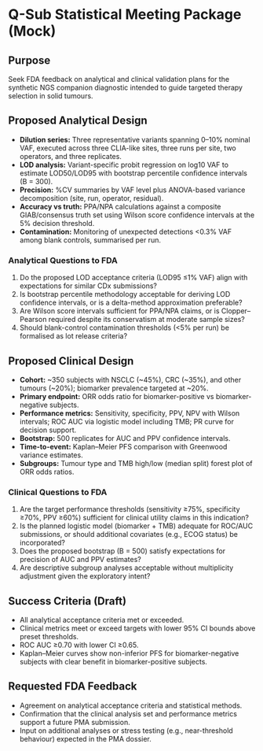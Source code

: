 # Q-Sub Statistical Meeting Package (Mock)

## Purpose

Seek FDA feedback on analytical and clinical validation plans for the synthetic NGS companion diagnostic intended to guide targeted therapy selection in solid tumours.

## Proposed Analytical Design

- **Dilution series:** Three representative variants spanning 0–10% nominal VAF, executed across three CLIA-like sites, three runs per site, two operators, and three replicates.
- **LOD analysis:** Variant-specific probit regression on log10 VAF to estimate LOD50/LOD95 with bootstrap percentile confidence intervals (B = 300).
- **Precision:** %CV summaries by VAF level plus ANOVA-based variance decomposition (site, run, operator, residual).
- **Accuracy vs truth:** PPA/NPA calculations against a composite GIAB/consensus truth set using Wilson score confidence intervals at the 5% decision threshold.
- **Contamination:** Monitoring of unexpected detections <0.3% VAF among blank controls, summarised per run.

### Analytical Questions to FDA

1. Do the proposed LOD acceptance criteria (LOD95 ≤1% VAF) align with expectations for similar CDx submissions?
2. Is bootstrap percentile methodology acceptable for deriving LOD confidence intervals, or is a delta-method approximation preferable?
3. Are Wilson score intervals sufficient for PPA/NPA claims, or is Clopper–Pearson required despite its conservatism at moderate sample sizes?
4. Should blank-control contamination thresholds (<5% per run) be formalised as lot release criteria?

## Proposed Clinical Design

- **Cohort:** ~350 subjects with NSCLC (~45%), CRC (~35%), and other tumours (~20%); biomarker prevalence targeted at ~20%.
- **Primary endpoint:** ORR odds ratio for biomarker-positive vs biomarker-negative subjects.
- **Performance metrics:** Sensitivity, specificity, PPV, NPV with Wilson intervals; ROC AUC via logistic model including TMB; PR curve for decision support.
- **Bootstrap:** 500 replicates for AUC and PPV confidence intervals.
- **Time-to-event:** Kaplan–Meier PFS comparison with Greenwood variance estimates.
- **Subgroups:** Tumour type and TMB high/low (median split) forest plot of ORR odds ratios.

### Clinical Questions to FDA

1. Are the target performance thresholds (sensitivity ≥75%, specificity ≥70%, PPV ≥60%) sufficient for clinical utility claims in this indication?
2. Is the planned logistic model (biomarker + TMB) adequate for ROC/AUC submissions, or should additional covariates (e.g., ECOG status) be incorporated?
3. Does the proposed bootstrap (B = 500) satisfy expectations for precision of AUC and PPV estimates?
4. Are descriptive subgroup analyses acceptable without multiplicity adjustment given the exploratory intent?

## Success Criteria (Draft)

- All analytical acceptance criteria met or exceeded.
- Clinical metrics meet or exceed targets with lower 95% CI bounds above preset thresholds.
- ROC AUC ≥0.70 with lower CI ≥0.65.
- Kaplan–Meier curves show non-inferior PFS for biomarker-negative subjects with clear benefit in biomarker-positive subjects.

## Requested FDA Feedback

- Agreement on analytical acceptance criteria and statistical methods.
- Confirmation that the clinical analysis set and performance metrics support a future PMA submission.
- Input on additional analyses or stress testing (e.g., near-threshold behaviour) expected in the PMA dossier.
